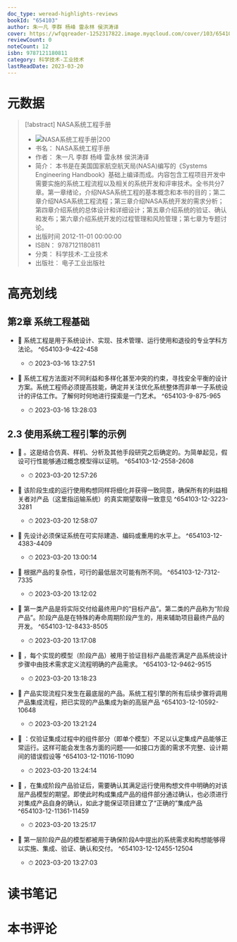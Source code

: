 ```yaml
---
doc_type: weread-highlights-reviews
bookId: "654103"
author: 朱一凡 李群 杨峰 雷永林 侯洪涛译
cover: https://wfqqreader-1252317822.image.myqcloud.com/cover/103/654103/t7_654103.jpg
reviewCount: 0
noteCount: 12
isbn: 9787121180811
category: 科学技术-工业技术
lastReadDate: 2023-03-20
---
```

# 元数据
> [!abstract] NASA系统工程手册
> - ![ NASA系统工程手册|200](https://wfqqreader-1252317822.image.myqcloud.com/cover/103/654103/t7_654103.jpg)
> - 书名： NASA系统工程手册
> - 作者： 朱一凡 李群 杨峰 雷永林 侯洪涛译
> - 简介： 本书是在美国国家航空航天局(NASA)编写的《Systems Engineering Handbook》基础上编译而成。内容包含工程项目开发中需要实施的系统工程流程以及相关的系统开发和评审技术。全书共分7章。第一章绪论，介绍NASA系统工程的基本概念和本书的目的；第二章介绍NASA系统工程流程；第三章介绍NASA系统开发的需求分析；第四章介绍系统的总体设计和详细设计；第五章介绍系统的验证、确认和发布；第六章介绍系统开发的过程管理和风险管理；第七章为专题讨论。
> - 出版时间 2012-11-01 00:00:00
> - ISBN： 9787121180811
> - 分类： 科学技术-工业技术
> - 出版社： 电子工业出版社

# 高亮划线

## 第2章 系统工程基础


- 📌 系统工程是用于系统设计、实现、技术管理、运行使用和退役的专业学科方法论。 ^654103-9-422-458
    - ⏱ 2023-03-16 13:27:51 

- 📌 系统工程方法面对不同利益和多样化甚至冲突的约束，寻找安全平衡的设计方案。系统工程师必须提高技能，确定并关注优化系统整体而非单一子系统设计的评估工作。了解何时何地进行探索是一门艺术。 ^654103-9-875-965
    - ⏱ 2023-03-16 13:28:03 
## 2.3 使用系统工程引擎的示例


- 📌 。这是结合仿真、样机、分析及其他手段研究之后确定的。为简单起见，假设可行性能够通过概念模型得以证明。 ^654103-12-2558-2608
    - ⏱ 2023-03-20 12:57:26 

- 📌 该阶段生成的运行使用构想同样将细化并获得一致同意，确保所有的利益相关者对产品（这里指运输系统）的真实期望取得一致意见 ^654103-12-3223-3281
    - ⏱ 2023-03-20 12:58:07 

- 📌 先设计必须保证系统在可实际建造、编码或重用的水平上。 ^654103-12-4383-4409
    - ⏱ 2023-03-20 13:00:14 

- 📌 根据产品的复杂性，可行的最低层次可能有所不同。 ^654103-12-7312-7335
    - ⏱ 2023-03-20 13:12:02 

- 📌 第一类产品是将实际交付给最终用户的“目标产品”。第二类的产品称为“阶段产品”。阶段产品是在特殊的寿命周期阶段产生的，用来辅助项目最终产品的开发。 ^654103-12-8433-8505
    - ⏱ 2023-03-20 13:17:08 

- 📌 ，每个实现的模型（阶段产品）被用于验证目标产品能否满足产品系统设计步骤中由技术需求定义流程明确的产品需求。 ^654103-12-9462-9515
    - ⏱ 2023-03-20 13:18:23 

- 📌 产品实现流程只发生在最底层的产品。系统工程引擎的所有后续步骤将调用产品集成流程，把已实现的产品集成为新的高层产品 ^654103-12-10592-10648
    - ⏱ 2023-03-20 13:21:24 

- 📌 ：仅验证集成过程中的组件部分（即单个模型）不足以认定集成产品能够正常运行。这样可能会发生各方面的问题——如接口方面的需求不完整、设计期间的错误假设等 ^654103-12-11016-11090
    - ⏱ 2023-03-20 13:24:14 

- 📌 ，在集成阶段产品验证后，需要确认其满足运行使用构想文件中明确的对该层产品模型的期望。即使此时构成集成产品的组件部分通过确认，也必须进行对集成产品自身的确认，如此才能保证项目建立了“正确的”集成产品 ^654103-12-11361-11459
    - ⏱ 2023-03-20 13:25:17 

- 📌 第一层阶段产品的模型都被用于确保阶段A中提出的系统需求和构想能够得以实施、集成、验证、确认和交付。 ^654103-12-12455-12504
    - ⏱ 2023-03-20 13:27:03 
# 读书笔记

# 本书评论
